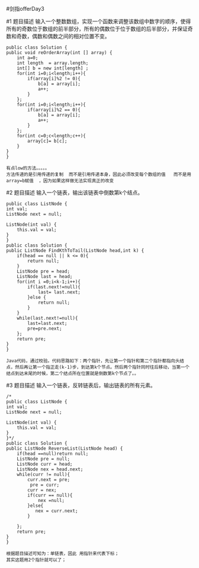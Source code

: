 ﻿#剑指offerDay3

#1
题目描述
输入一个整数数组，实现一个函数来调整该数组中数字的顺序，使得所有的奇数位于数组的前半部分，所有的偶数位于位于数组的后半部分，并保证奇数和奇数，偶数和偶数之间的相对位置不变。

    public class Solution {
    public void reOrderArray(int [] array) {
        int a=0;
        int length  = array.length;
        int[] b = new int[length] ;
        for(int i=0;i<length;i++){
            if(array[i]%2 != 0){
            	b[a] = array[i];
                a++;
            }
        };
        for(int i=0;i<length;i++){
            if(array[i]%2 == 0){
                b[a] = array[i];
                a++;
            }
        };
        for(int c=0;c<length;c++){
            array[c]= b[c];
        }
    }
    }

```
有点low的方法。。。。。
方法传递的是引用传递的复制  而不是引用传递本身，因此必须改变每个数组的值   而不是用 array=b赋值  ，因为如果这样做无法实现真正的改变 
```



#2
题目描述
输入一个链表，输出该链表中倒数第k个结点。
    
    public class ListNode {
    int val;
    ListNode next = null;

    ListNode(int val) {
        this.val = val;
    }
    }
    public class Solution {
    public ListNode FindKthToTail(ListNode head,int k) {
        if(head == null || k <= 0){
            return null;
        }
        ListNode pre = head;
        ListNode last = head;
        for(int i =0;i<k-1;i++){
            if(last.next!=null){
                last= last.next;
            }else {
                return null;
            }
        }
        while(last.next!=null){
            last=last.next;
            pre=pre.next;
        };
        return pre;
    }
    }
    
```
Java代码，通过校验。代码思路如下：两个指针，先让第一个指针和第二个指针都指向头结点，然后再让第一个指正走(k-1)步，到达第k个节点。然后两个指针同时往后移动，当第一个结点到达末尾的时候，第二个结点所在位置就是倒数第k个节点了。。
```


#3
题目描述
输入一个链表，反转链表后，输出链表的所有元素。

    /*
    public class ListNode {
    int val;
    ListNode next = null;

    ListNode(int val) {
        this.val = val;
    }
    }*/
    public class Solution {
    public ListNode ReverseList(ListNode head) {
        if(head ==null)return null;
        ListNode pre = null;
        ListNode curr = head;
        ListNode nex = head.next;
        while(curr != null){
            curr.next = pre;
             pre = curr;
            curr = nex;
            if(curr == null){
                nex =null;
            }else{
               nex = curr.next; 
            }
           
        };
        return pre;
    }
    }
    
```
根据题目描述可知为：单链表，因此 用指针来代表下标；
其实这题用2个指针就可以了；

```
